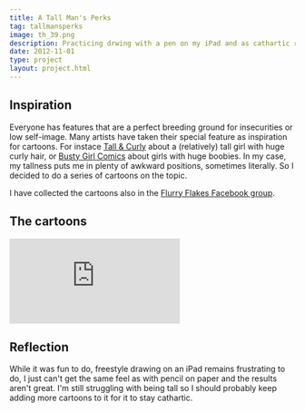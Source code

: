 ```yaml
---
title: A Tall Man's Perks
tag: tallmansperks
image: th_39.png
description: Practicing drwing with a pen on my iPad and as cathartic relief of struggling with being very tall, a series of cartoons to show the brighter side of tallness.
date: 2012-11-01
type: project
layout: project.html
---
```


## Inspiration
Everyone has features that are a perfect breeding ground for insecurities or low self-image. Many artists have taken their special feature as inspiration for cartoons. For instace [Tall & Curly](https://www.facebook.com/tallncurlycomics/) about a (relatively) tall girl with huge curly hair, or [Busty Girl Comics](http://bustygirlcomics.com/) about girls with huge boobies. In my case, my tallness puts me in plenty of awkward positions, sometimes literally. So I decided to do a series of cartoons on the topic.

I have collected the cartoons also in the [Flurry Flakes Facebook group](https://www.facebook.com/FlurryFlakes/).

## The cartoons
<div class="embed-container">
<iframe src="https://www.flickr.com/photos/95999935@N05/albums/72157683979173436/player" frameborder="0" allowfullscreen webkitallowfullscreen mozallowfullscreen oallowfullscreen msallowfullscreen></iframe></div>

## Reflection
While it was fun to do, freestyle drawing on an iPad remains frustrating to do, I just can't get the same feel as with pencil on paper and the results aren't great. I'm still struggling with being tall so I should probably keep adding more cartoons to it for it to stay cathartic.

